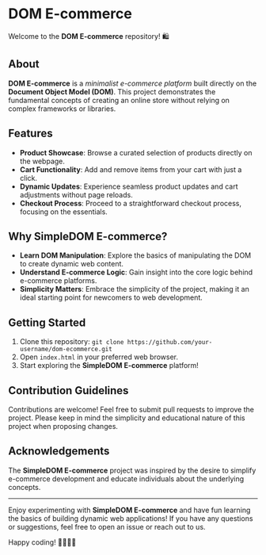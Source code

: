 # DOM E-commerce

Welcome to the **DOM E-commerce** repository! 🛍️

## About

**DOM E-commerce** is a *minimalist e-commerce platform* built directly on the **Document Object Model (DOM)**. This project demonstrates the fundamental concepts of creating an online store without relying on complex frameworks or libraries.

## Features

- **Product Showcase**: Browse a curated selection of products directly on the webpage.
- **Cart Functionality**: Add and remove items from your cart with just a click.
- **Dynamic Updates**: Experience seamless product updates and cart adjustments without page reloads.
- **Checkout Process**: Proceed to a straightforward checkout process, focusing on the essentials.

## Why SimpleDOM E-commerce?

- **Learn DOM Manipulation**: Explore the basics of manipulating the DOM to create dynamic web content.
- **Understand E-commerce Logic**: Gain insight into the core logic behind e-commerce platforms.
- **Simplicity Matters**: Embrace the simplicity of the project, making it an ideal starting point for newcomers to web development.

## Getting Started

1. Clone this repository: `git clone https://github.com/your-username/dom-ecommerce.git`
2. Open `index.html` in your preferred web browser.
3. Start exploring the **SimpleDOM E-commerce** platform!

## Contribution Guidelines

Contributions are welcome! Feel free to submit pull requests to improve the project. Please keep in mind the simplicity and educational nature of this project when proposing changes.


## Acknowledgements

The **SimpleDOM E-commerce** project was inspired by the desire to simplify e-commerce development and educate individuals about the underlying concepts.

----

Enjoy experimenting with **SimpleDOM E-commerce** and have fun learning the basics of building dynamic web applications! If you have any questions or suggestions, feel free to open an issue or reach out to us.

Happy coding! 👩‍💻👨‍💻
